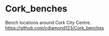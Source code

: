 # Cork_benches
Bench locations around Cork City Centre.
https://github.com/cdiamond123/Cork_benches
